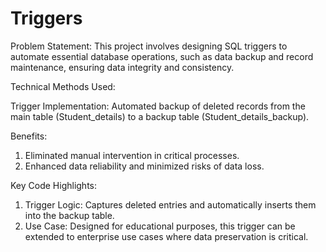 # Triggers

Problem Statement:
This project involves designing SQL triggers to automate essential database operations, such as data backup and record maintenance, ensuring data integrity and consistency.

Technical Methods Used:

Trigger Implementation:
Automated backup of deleted records from the main table (Student_details) to a backup table (Student_details_backup).

Benefits:
1. Eliminated manual intervention in critical processes.
2. Enhanced data reliability and minimized risks of data loss.

Key Code Highlights:
1. Trigger Logic: Captures deleted entries and automatically inserts them into the backup table.
2. Use Case: Designed for educational purposes, this trigger can be extended to enterprise use cases where data preservation is critical.
